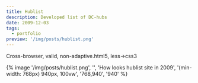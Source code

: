 ```yaml
---
title: Hublist
description: Developed list of DC-hubs
date: 2009-12-03
tags:
  - portfolio
preview: '/img/posts/hublist.png'
---
```


Cross-browser, valid, non-adaptive.html5, less->css3

{% image '/img/posts/hublist.png', '', 'How looks hublist site in 2009', '(min-width: 768px) 940px, 100vw', '768,940', '940' %}
